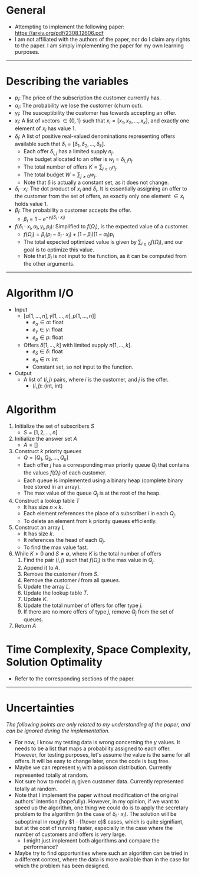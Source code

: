 # General
- Attempting to implement the following paper: https://arxiv.org/pdf/2308.12606.pdf
- I am not affiliated with the authors of the paper, nor do I claim any rights to the paper. I am simply implementing the paper for my own learning purposes.
---
# Describing the variables
- $p_i$: The price of the subscription the customer currently has.
- $\alpha_i$: The probability we lose the customer (churn out).
- $\gamma_i$: The susceptibility the customer has towards accepting an offer.
- $x_i$: A list of vectors $\in \{0,1\}$ such that $x_i = [x_1,x_2,...,x_k]$, and exactly one element of $x_i$ has value 1.
- $\delta_i$: A list of positive real-valued denominations representing offers available such that $\delta_i = [\delta_1,\delta_2,...,\delta_k]$.
    - Each offer $\delta_{i,j}$ has a limited supply $n_j$.
    - The budget allocated to an offer is $w_j = \delta_{i,j} n_j$.
    - The total number of offers $K = \sum_{j\geq0}n_j$.
    - The total budget $W= \sum_{j\geq0}w_j$.
    - Note that $\delta$ is actually a constant set, as it does not change.
- $\delta_i \cdot x_i$: The dot product of $x_i$ and $\delta_i$. It is essentially assigning an offer to the customer from the set of offers, as exactly only one element $\in x_i$ holds value 1.
- $\beta_i$: The probability a customer accepts the offer.
    - $\beta_i = 1 - e^{-\gamma_i(\delta_i \cdot x_i)}$
- $f(\delta_i\cdot x_i, \alpha_i,\gamma_i,p_i)$: Simplified to $f(\Omega_i)$, is the expected value of a customer.
    - $f(\Omega_i) = \beta_i(p_i-\delta_i\cdot x_i) + (1-\beta_i)(1-\alpha_i)p_i$
    - The total expected optimized value is given by $\sum_{i\geq0}f(\Omega_i)$, and our goal is to optimize this value.
    - Note that $\beta_i$ is not input to the function, as it can be computed from the other arguments.
---
# Algorithm I/O
- Input
    - $[\alpha[1,...,n], \gamma[1,...,n], p[1,...,n]]$
        - $e_{\alpha} \in \alpha$: float
        - $e_{\gamma} \in \gamma$: float
        - $e_{p} \in p$: float
    - Offers $\delta[1,...,k]$ with limited supply $n[1,...,k]$.
        - $e_{\delta} \in \delta$: float
        - $e_{n} \in n$: int
        - Constant set, so not input to the function.
- Output
    - A list of $(i,j)$ pairs, where $i$ is the customer, and $j$ is the offer.
        - $(i,j)$: (int, int)
# Algorithm
1. Initialize the set of subscribers $S$
    - $S = [1,2,...,n]$
2. Initialize the answer set $A$
    - $A = []$
3. Construct $k$ priority queues
    - $Q = [Q_1, Q_2,...,Q_k]$
    - Each offer $j$ has a corresponding max priority queue $Q_j$ that contains the values $f(\Omega_i)$ of each customer.
    - Each queue is implemented using a binary heap (complete binary tree stored in an array).
    - The max value of the queue $Q_j$ is at the root of the heap.
4. Construct a lookup table $T$
    - It has size $n\times k$.
    - Each element references the place of a subscriber $i$ in each $Q_j$.
    - To delete an element from k priority queues efficiently.
5. Construct an array $L$
    - It has size $k$.
    - It references the head of each $Q_j$.
    - To find the max value fast.
6. While $K>0$ and $S\neq\emptyset$, where $K$ is the total number of offers
    1. Find the pair $(i,j)$ such that $f(\Omega_i)$ is the max value in $Q_j$.
    2. Append it to $A$.
    3. Remove the customer $i$ from $S$.
    4. Remove the customer $i$ from all queues.
    5. Update the array $L$.
    6. Update the lookup table $T$.
    7. Update $K$.
    8. Update the total number of offers for offer type $j$.
    9. If there are no more offers of type $j$, remove $Q_j$ from the set of queues.
7. Return $A$

# Time Complexity, Space Complexity, Solution Optimality
- Refer to the corresponding sections of the paper.
---
# Uncertainties 
*The following points are only related to my understanding of the paper, and can be ignored during the implementation.*
- For now, I know my testing data is wrong concerning the $\gamma$ values. It needs to be a list that maps a probability assigned to each offer. However, for testing purposes, let's assume the value is the same for all offers. It will be easy to change later, once the code is bug free.
- Maybe we can represent $\gamma_i$ with a poisson distribution. Currently represented totally at random.
- Not sure how to model $\alpha_i$ given customer data. Currently represented totally at random.
- Note that I implement the paper without modification of the original authors' intention (hopefully). However, in my opinion, if we want to speed up the algorithm, one thing we could do is to apply the secretary problem to the algorithm (in the case of $\delta_i\cdot x_i$). The solution will be suboptimal in roughly $1 - {1\over e}$ cases, which is quite signifiant, but at the cost of running faster, especially in the case where the number of customers and offers is very large.
    - I might just implement both algorithms and compare the performance?
- Maybe try to find opportunities where such an algorithm can be tried in a different context, where the data is more available than in the case for which the problem has been designed.